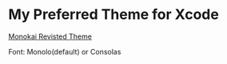 # My Preferred Theme for Xcode

<a href="https://github.com/b0ti/xcode-monokai-revisited">Monokai Revisted Theme</a>

Font: Monolo(default) or Consolas